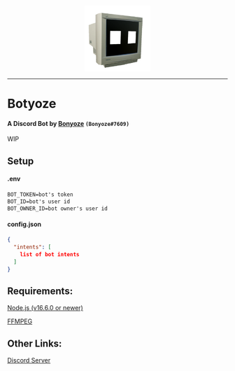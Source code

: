 <p align="center">
  <img width="150" height="150" src="https://raw.githubusercontent.com/Bonyoze/discordjs-botyoze/main/src/assets/bot_icon.png">
</p>

---
# Botyoze
#### A Discord Bot by [Bonyoze](https://github.com/bonyoze) `(Bonyoze#7609)`

WIP

## Setup

#### .env
```
BOT_TOKEN=bot's token
BOT_ID=bot's user id
BOT_OWNER_ID=bot owner's user id
```
#### config.json
```json
{
  "intents": [
    list of bot intents
  ]
}
```

## Requirements:
[Node.js (v16.6.0 or newer)](https://nodejs.org)

[FFMPEG](https://ffmpeg.org/download.html)

## Other Links:
[Discord Server](https://discord.gg/hnf57sjJDP)
